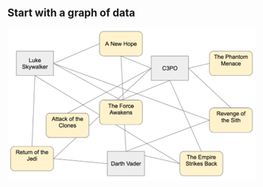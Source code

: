 ##  Start with a graph of data <!-- .element: data-theme="ka-content" -->

![Star Wars Graph](/resources/sw-graph.png)
